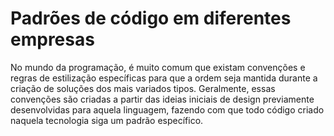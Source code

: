 # Padrões de código em diferentes empresas

No mundo da programação, é muito comum que existam convenções e regras de estilização específicas para que a ordem seja mantida durante a criação de soluções dos mais variados tipos. Geralmente, essas convenções são criadas a partir das ideias iniciais de design previamente
desenvolvidas para aquela linguagem, fazendo com que todo código criado naquela tecnologia siga um padrão específico.
